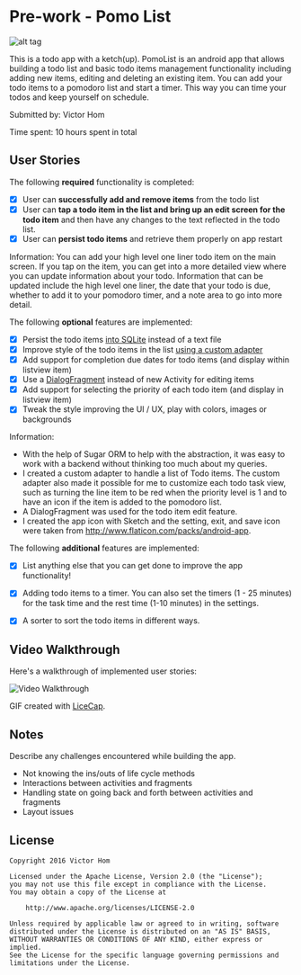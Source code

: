 # Pre-work - Pomo List
![alt tag](http://i.imgur.com/cpZ51UJ.png)

This is a todo app with a ketch(up). PomoList is an android app that allows building a todo list and basic todo items management functionality including adding new items, editing and deleting an existing item. You can add your todo items to a pomodoro list and start a timer. This way you can time your todos and keep yourself on schedule.

Submitted by: Victor Hom

Time spent: 10 hours spent in total

## User Stories

The following **required** functionality is completed:

* [X] User can **successfully add and remove items** from the todo list
* [X] User can **tap a todo item in the list and bring up an edit screen for the todo item** and then have any changes to the text reflected in the todo list.
* [X] User can **persist todo items** and retrieve them properly on app restart

Information:
You can add your high level one liner todo item on the main screen. If you tap on the item, you can get into a more detailed view where you can update information about your todo. Information that can be updated include the high level one liner, the date that your todo is due, whether to add it to your pomodoro timer, and a note area to go into more detail.

The following **optional** features are implemented:

* [X] Persist the todo items [into SQLite](http://guides.codepath.com/android/Persisting-Data-to-the-Device#sqlite) instead of a text file
* [X] Improve style of the todo items in the list [using a custom adapter](http://guides.codepath.com/android/Using-an-ArrayAdapter-with-ListView)
* [X] Add support for completion due dates for todo items (and display within listview item)
* [X] Use a [DialogFragment](http://guides.codepath.com/android/Using-DialogFragment) instead of new Activity for editing items
* [X] Add support for selecting the priority of each todo item (and display in listview item)
* [X] Tweak the style improving the UI / UX, play with colors, images or backgrounds

Information:
* With the help of Sugar ORM to help with the abstraction, it was easy to work with a backend without thinking too much about my queries.
* I created a custom adapter to handle a list of Todo items. The custom adapter also made it possible for me to customize each todo task view, such as turning the line item to be red when the priority level is 1 and to have an icon if the item is added to the pomodoro list.
* A DialogFragment was used for the todo item edit feature.
* I created the app icon with Sketch and the setting, exit, and save icon were taken from http://www.flaticon.com/packs/android-app.

The following **additional** features are implemented:

* [X] List anything else that you can get done to improve the app functionality!

* [X] Adding todo items to a timer. You can also set the timers (1 - 25 minutes) for the task time and the rest time (1-10 minutes) in the settings.
* [X] A sorter to sort the todo items in different ways.

## Video Walkthrough

Here's a walkthrough of implemented user stories:

<img src='http://i.imgur.com/3B3mQlM.gif' title='Video Walkthrough' width='' alt='Video Walkthrough' />

GIF created with [LiceCap](http://www.cockos.com/licecap/).

## Notes

Describe any challenges encountered while building the app.

* Not knowing the ins/outs of life cycle methods
* Interactions between activities and fragments
* Handling state on going back and forth between activities and fragments
* Layout issues

## License

    Copyright 2016 Victor Hom

    Licensed under the Apache License, Version 2.0 (the "License");
    you may not use this file except in compliance with the License.
    You may obtain a copy of the License at

        http://www.apache.org/licenses/LICENSE-2.0

    Unless required by applicable law or agreed to in writing, software
    distributed under the License is distributed on an "AS IS" BASIS,
    WITHOUT WARRANTIES OR CONDITIONS OF ANY KIND, either express or implied.
    See the License for the specific language governing permissions and
    limitations under the License.
